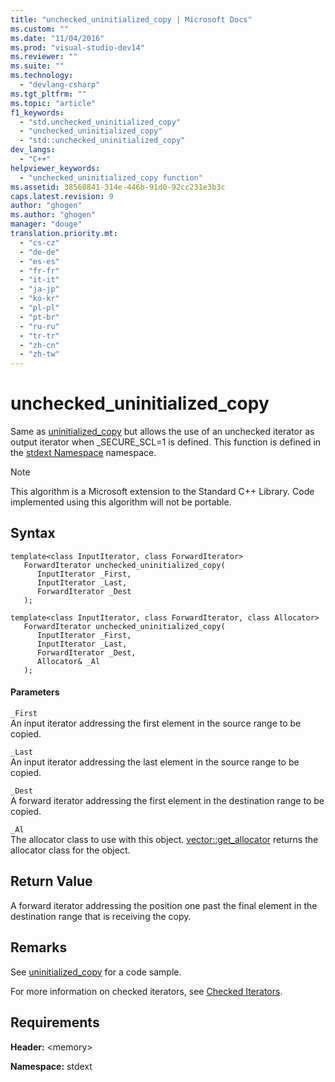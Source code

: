```yaml
---
title: "unchecked_uninitialized_copy | Microsoft Docs"
ms.custom: ""
ms.date: "11/04/2016"
ms.prod: "visual-studio-dev14"
ms.reviewer: ""
ms.suite: ""
ms.technology: 
  - "devlang-csharp"
ms.tgt_pltfrm: ""
ms.topic: "article"
f1_keywords: 
  - "std.unchecked_uninitialized_copy"
  - "unchecked_uninitialized_copy"
  - "std::unchecked_uninitialized_copy"
dev_langs: 
  - "C++"
helpviewer_keywords: 
  - "unchecked_uninitialized_copy function"
ms.assetid: 38568841-314e-446b-91d0-92cc231e3b3c
caps.latest.revision: 9
author: "ghogen"
ms.author: "ghogen"
manager: "douge"
translation.priority.mt: 
  - "cs-cz"
  - "de-de"
  - "es-es"
  - "fr-fr"
  - "it-it"
  - "ja-jp"
  - "ko-kr"
  - "pl-pl"
  - "pt-br"
  - "ru-ru"
  - "tr-tr"
  - "zh-cn"
  - "zh-tw"
---
```

# unchecked_uninitialized_copy
Same as [uninitialized_copy](http://msdn.microsoft.com/en-us/Library/23a09cb8-4116-475e-b0bb-5d3e7daca5aa) but allows the use of an unchecked iterator as output iterator when _SECURE_SCL=1 is defined. This function is defined in the [stdext Namespace](/visual-cpp/standard-library/stdext-namespace) namespace.  
  
> [!NOTE]
>  This algorithm is a Microsoft extension to the Standard C++ Library. Code implemented using this algorithm will not be portable.  
  
## Syntax  
  
```  
template<class InputIterator, class ForwardIterator>  
   ForwardIterator unchecked_uninitialized_copy(  
      InputIterator _First,  
      InputIterator _Last,  
      ForwardIterator _Dest  
   );  
  
template<class InputIterator, class ForwardIterator, class Allocator>  
   ForwardIterator unchecked_uninitialized_copy(  
      InputIterator _First,  
      InputIterator _Last,  
      ForwardIterator _Dest,  
      Allocator& _Al  
   );  
```  
  
#### Parameters  
 `_First`  
 An input iterator addressing the first element in the source range to be copied.  
  
 `_Last`  
 An input iterator addressing the last element in the source range to be copied.  
  
 `_Dest`  
 A forward iterator addressing the first element in the destination range to be copied.  
  
 `_Al`  
 The allocator class to use with this object. [vector::get_allocator](../Topic/vector::get_allocator.md) returns the allocator class for the object.  
  
## Return Value  
 A forward iterator addressing the position one past the final element in the destination range that is receiving the copy.  
  
## Remarks  
 See [uninitialized_copy](http://msdn.microsoft.com/en-us/Library/23a09cb8-4116-475e-b0bb-5d3e7daca5aa) for a code sample.  
  
 For more information on checked iterators, see [Checked Iterators](/visual-cpp/standard-library/checked-iterators).  
  
## Requirements  
 **Header:** \<memory>  
  
 **Namespace:** stdext